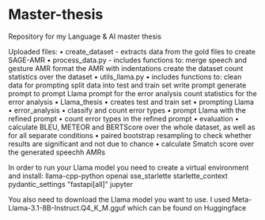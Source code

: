 # Master-thesis
Repository for my Language &amp; AI master thesis

Uploaded files:
• create_dataset
	- extracts data from the gold files to create SAGE-AMR
• process_data.py
	- includes functions to:
		merge speech and gesture AMR
		format the AMR with indentations
		create the dataset
		count statistics over the dataset 
• utils_llama.py
	• includes functions to:
		clean data for prompting
		split data into test and train set
		write prompt
		generate prompt to prompt Llama
		prompt for the error analysis
		count statistics for the error analysis
• Llama_thesis
	• creates test and train set
	• prompting Llama
• error_analysis
	• classify and count error types
	• prompt Llama with the refined prompt
	• count error types in the refined prompt
• evaluation
	• calculate BLEU, METEOR and BERTScore over the whole dataset, 
	  as well as for all separate conditions
	• paired bootstrap resampling to check whether results
	  are significant and not due to chance
	• calculate Smatch score over the generated speechh AMRs

In order to run your Llama model you need to create a virtual environment and install:
llama-cpp-python
openai
sse_starlette
starlette_context
pydantic_settings
"fastapi[all]"
jupyter

You also need to download the Llama model you want to use. I used Meta-Llama-3.1-8B-Instruct.Q4_K_M.gguf which can be found on Huggingface


